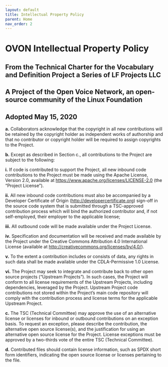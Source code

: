 ```yaml
---
layout: default
title: Intellectual Property Policy
parent: Home
nav_order: 2
---
```


# OVON Intellectual Property Policy 

## From the Technical Charter for the Vocabulary and Definition Project a Series of LF Projects LLC

## A Project of the Open Voice Network, an open-source community of the Linux Foundation

## Adopted May 15, 2020

**a.** Collaborators acknowledge that the copyright in all new contributions will be 
retained by the copyright holder as independent works of authorship and that no 
contributor or copyright holder will be required to assign copyrights to the 
Project. 

**b.** Except as described in Section c., all contributions to the Project are subject to 
the following: 

**i.** If code is contributed to support the Project, all new inbound code 
contributions to the Project must be made using the Apache License, 
Version 2.0, available at <https://www.apache.org/licenses/LICENSE-2.0>
(the “Project License”). 

**ii.** All new inbound code contributions must also be accompanied by a 
Developer Certificate of Origin (<http://developercertificate.org>) sign-off in 
the source code system that is submitted through a TSC-approved 
contribution process which will bind the authorized contributor and, if not 
self-employed, their employer to the applicable license;

**iii.** All outbound code will be made available under the Project License.

**iv.** Specification and documentation will be received and made available by 
the Project under the Creative Commons Attribution 4.0 International 
License (available at <http://creativecommons.org/licenses/by/4.0/>).

**v.** To the extent a contribution includes or consists of data, any rights in such 
data shall be made available under the CDLA-Permissive 1.0 License.

**vi.** The Project may seek to integrate and contribute back to other open source 
projects (“Upstream Projects”). In such cases, the Project will conform to 
all license requirements of the Upstream Projects, including dependencies, 
leveraged by the Project. Upstream Project code contributions not stored 
within the Project’s main code repository will comply with the 
contribution process and license terms for the applicable Upstream 
Project.

**c.** The TSC (Technical Committee) may approve the use of an alternative license or
licenses for inbound or outbound contributions on an exception basis. To request an
exception, please describe the contribution, the alternative open source license(s), and
the justification for using an alternative open source license for the Project. License 
exceptions must be approved by a two-thirds vote of the entire TSC (Technical Committee). 

**d.** Contributed files should contain license information, such as SPDX short form 
identifiers, indicating the open source license or licenses pertaining to the file. 

